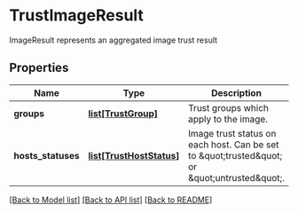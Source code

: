 # TrustImageResult

ImageResult represents an aggregated image trust result

## Properties
Name | Type | Description | Notes
------------ | ------------- | ------------- | -------------
**groups** | [**list[TrustGroup]**](TrustGroup.md) | Trust groups which apply to the image.  | [optional] 
**hosts_statuses** | [**list[TrustHostStatus]**](TrustHostStatus.md) | Image trust status on each host. Can be set to \&quot;trusted\&quot; or \&quot;untrusted\&quot;.  | [optional] 

[[Back to Model list]](../README.md#documentation-for-models) [[Back to API list]](../README.md#documentation-for-api-endpoints) [[Back to README]](../README.md)


